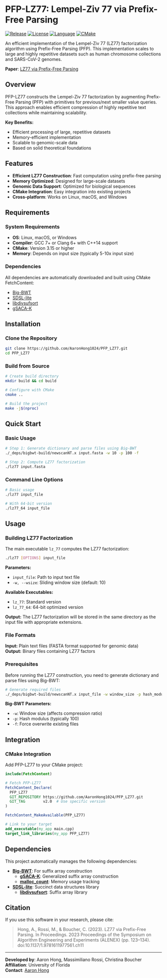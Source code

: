 
# PFP-LZ77: Lempel-Ziv 77 via Prefix-Free Parsing

[![Release](https://img.shields.io/github/release/AaronHong1024/PFP_LZ77.svg)](https://github.com/AaronHong1024/PFP_LZ77/releases/tag/v2.0)
[![License](https://img.shields.io/badge/license-GPL--3.0-blue.svg)](LICENSE)
[![Language](https://img.shields.io/badge/language-C++-blue.svg)](https://isocpp.org/)
[![CMake](https://img.shields.io/badge/CMake-3.15+-green.svg)](https://cmake.org/)

An efficient implementation of the Lempel-Ziv 77 (LZ77) factorization algorithm using Prefix-Free Parsing (PFP). This implementation scales to large and highly repetitive datasets such as human chromosome collections and SARS-CoV-2 genomes.

**Paper**: [LZ77 via Prefix-Free Parsing](https://epubs.siam.org/doi/abs/10.1137/1.9781611977561.ch11)


## Overview

PFP-LZ77 constructs the Lempel-Ziv 77 factorization by augmenting Prefix-Free Parsing (PFP) with primitives for previous/next smaller value queries. This approach enables efficient compression of highly repetitive text collections while maintaining scalability.

**Key Benefits:**
- Efficient processing of large, repetitive datasets
- Memory-efficient implementation
- Scalable to genomic-scale data
- Based on solid theoretical foundations

## Features

-  **Efficient LZ77 Construction**: Fast computation using prefix-free parsing
-  **Memory Optimized**: Designed for large-scale datasets
-  **Genomic Data Support**: Optimized for biological sequences
-  **CMake Integration**: Easy integration into existing projects
-  **Cross-platform**: Works on Linux, macOS, and Windows

## Requirements

### System Requirements
- **OS**: Linux, macOS, or Windows
- **Compiler**: GCC 7+ or Clang 6+ with C++14 support
- **CMake**: Version 3.15 or higher
- **Memory**: Depends on input size (typically 5-10x input size)

### Dependencies
All dependencies are automatically downloaded and built using CMake FetchContent:
- [Big-BWT](https://github.com/alshai/Big-BWT.git)
- [SDSL-lite](https://github.com/simongog/sdsl-lite)
- [libdivsufsort](https://github.com/simongog/libdivsufsort.git)
- [gSACA-K](https://github.com/felipelouza/gsa-is.git)


## Installation

### Clone the Repository
```bash
git clone https://github.com/AaronHong1024/PFP_LZ77.git
cd PFP_LZ77
```

### Build from Source
```bash
# Create build directory
mkdir build && cd build

# Configure with CMake
cmake ..

# Build the project
make -j$(nproc)
```


## Quick Start

### Basic Usage
```bash
# Step 1: Generate dictionary and parse files using Big-BWT
./_deps/bigbwt-build/newscanNT.x input.fasta -w 10 -p 100 -f

# Step 2: Compute LZ77 factorization
./lz77 input.fasta
```

### Command Line Options
```bash
# Basic usage
./lz77 input_file

# With 64-bit version
./lz77_64 input_file
```

## Usage

### Building LZ77 Factorization

The main executable `lz_77` computes the LZ77 factorization:

```bash
./lz77 [OPTIONS] input_file
```

**Parameters:**
- `input_file`: Path to input text file
- `-w, --wsize`: Sliding window size (default: 10)

**Available Executables:**
- `lz_77`: Standard version
- `lz_77_64`: 64-bit optimized version

**Output:**
The LZ77 factorization will be stored in the same directory as the input file with appropriate extensions.

### File Formats

**Input:** Plain text files (FASTA format supported for genomic data)  
**Output:** Binary files containing LZ77 factors

### Prerequisites

Before running the LZ77 construction, you need to generate dictionary and parse files using Big-BWT:

```bash
# Generate required files
./_deps/bigbwt-build/newscanNT.x input_file -w window_size -p hash_modulus -f
```

**Big-BWT Parameters:**
- `-w`: Window size (affects compression ratio)
- `-p`: Hash modulus (typically 100)
- `-f`: Force overwrite existing files

## Integration

### CMake Integration

Add PFP-LZ77 to your CMake project:

```cmake
include(FetchContent)

# Fetch PFP-LZ77
FetchContent_Declare(
  PFP_LZ77
  GIT_REPOSITORY https://github.com/AaronHong1024/PFP_LZ77.git
  GIT_TAG        v2.0  # Use specific version
)

FetchContent_MakeAvailable(PFP_LZ77)

# Link to your target
add_executable(my_app main.cpp)
target_link_libraries(my_app PFP_LZ77)
```


## Dependencies

This project automatically manages the following dependencies:

- **[Big-BWT](https://github.com/alshai/Big-BWT.git)**: For suffix array construction
  - **[gSACA-K](https://github.com/felipelouza/gsa-is.git)**: Generalized suffix array construction
  - **[malloc_count](https://github.com/bingmann/malloc_count)**: Memory usage tracking
- **[SDSL-lite](https://github.com/simongog/sdsl-lite)**: Succinct data structures library
  - **[libdivsufsort](https://github.com/simongog/libdivsufsort.git)**: Suffix array library


## Citation

If you use this software in your research, please cite:

> Hong, A., Rossi, M., & Boucher, C. (2023). LZ77 via Prefix-Free Parsing. In Proceedings. 2023 Proceedings of the Symposium on Algorithm Engineering and Experiments (ALENEX) (pp. 123–134). doi:10.1137/1.9781611977561.ch11


---
**Developed by**: Aaron Hong, Massimiliano Rossi, Christina Boucher  
**Affiliation**: University of Florida  
**Contact**: [Aaron Hong](https://github.com/AaronHong1024)


